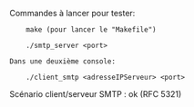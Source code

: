 Commandes à lancer pour tester:

 		make (pour lancer le "Makefile")

		./smtp_server <port>

	Dans une deuxième console:

		./client_smtp <adresseIPServeur> <port>



Scénario client/serveur SMTP : ok (RFC 5321) 
